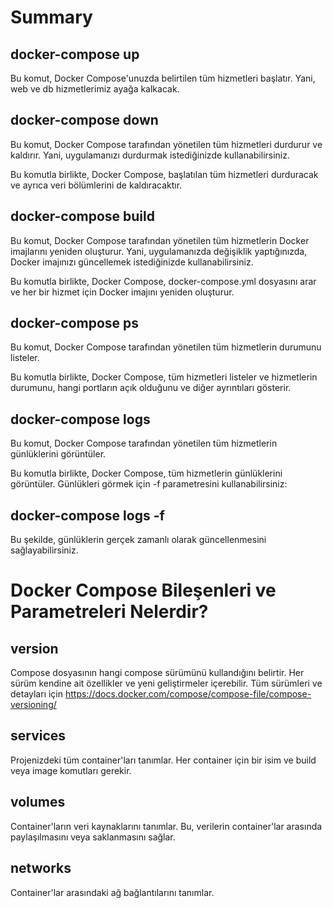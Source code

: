# Summary

## docker-compose up

Bu komut, Docker Compose'unuzda belirtilen tüm hizmetleri başlatır.
Yani, web ve db hizmetlerimiz ayağa kalkacak.

## docker-compose down

Bu komut, Docker Compose tarafından yönetilen tüm hizmetleri durdurur ve kaldırır. Yani, uygulamanızı durdurmak istediğinizde kullanabilirsiniz.

Bu komutla birlikte, Docker Compose, başlatılan tüm hizmetleri durduracak ve ayrıca veri bölümlerini de kaldıracaktır.

## docker-compose build

Bu komut, Docker Compose tarafından yönetilen tüm hizmetlerin Docker imajlarını yeniden oluşturur. Yani, uygulamanızda değişiklik yaptığınızda, Docker imajınızı güncellemek istediğinizde kullanabilirsiniz.

Bu komutla birlikte, Docker Compose, docker-compose.yml dosyasını arar ve her bir hizmet için Docker imajını yeniden oluşturur.

## docker-compose ps

Bu komut, Docker Compose tarafından yönetilen tüm hizmetlerin durumunu listeler.

Bu komutla birlikte, Docker Compose, tüm hizmetleri listeler ve hizmetlerin durumunu, hangi portların açık olduğunu ve diğer ayrıntıları gösterir.

## docker-compose logs

Bu komut, Docker Compose tarafından yönetilen tüm hizmetlerin günlüklerini görüntüler.

Bu komutla birlikte, Docker Compose, tüm hizmetlerin günlüklerini görüntüler. Günlükleri görmek için -f parametresini kullanabilirsiniz:

## docker-compose logs -f

Bu şekilde, günlüklerin gerçek zamanlı olarak güncellenmesini sağlayabilirsiniz.

# Docker Compose Bileşenleri ve Parametreleri Nelerdir?

## version

Compose dosyasının hangi compose sürümünü kullandığını belirtir. Her sürüm kendine ait özellikler ve yeni geliştirmeler içerebilir. Tüm sürümleri ve detayları için https://docs.docker.com/compose/compose-file/compose-versioning/

## services

Projenizdeki tüm container'ları tanımlar. Her container için bir isim ve build veya image komutları gerekir.

## volumes

Container'ların veri kaynaklarını tanımlar. Bu, verilerin container'lar arasında paylaşılmasını veya saklanmasını sağlar.

## networks

Container'lar arasındaki ağ bağlantılarını tanımlar.
